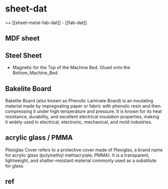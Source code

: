 
# sheet-dat

== [[sheet-metal-fab-dat]] - [[fab-dat]]

## MDF sheet 

## Steel Sheet 

- Magnetic for the Top of the Machine Bed. Glued onto the Bottom_Machine_Bed


## Bakelite Board

Bakelite Board (also known as Phenolic Laminate Board) is an insulating material made by impregnating paper or fabric with phenolic resin and then compressing it under high temperature and pressure. It is known for its heat resistance, durability, and excellent electrical insulation properties, making it widely used in electrical, electronic, mechanical, and mold industries.


## acrylic glass / PMMA 


Plexiglas Cover refers to a protective cover made of Plexiglas, a brand name for acrylic glass (polymethyl methacrylate, PMMA). It is a transparent, lightweight, and shatter-resistant material commonly used as a substitute for glass.



## ref 

